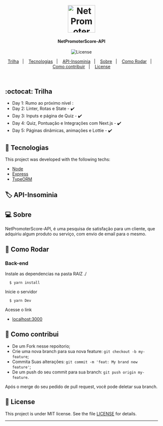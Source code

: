 <h1 align="center">
  <img alt="Net Promoter Score" title="#Net Promoter Score" src="#" width="90px" />
</h1>

<h4 align="center">
 NetPromoterScore-API
</h4>
<p align="center">

  <img alt="License" src="https://img.shields.io/badge/license-MIT-brightgreen">

<p align="center">
  <a href="#octocat-Trilha">Trilha</a>&nbsp;&nbsp;&nbsp;|&nbsp;&nbsp;&nbsp;
   <a href="#rocket-Tecnologias">Tecnologias</a>&nbsp;&nbsp;&nbsp;|&nbsp;&nbsp;&nbsp;
    <a href="#label-API-Insominia">API-Insominia</a>&nbsp;&nbsp;&nbsp;|&nbsp;&nbsp;&nbsp;
  <a href="#computer-Sobre">Sobre</a>&nbsp;&nbsp;&nbsp;|&nbsp;&nbsp;&nbsp;
  <a href="#runner-Como-Rodar">Como Rodar</a>&nbsp;&nbsp;&nbsp;|&nbsp;&nbsp;&nbsp;
  <a href="#-Como-contribui">Como contribuir</a>&nbsp;&nbsp;&nbsp;|&nbsp;&nbsp;&nbsp;
  <a href="#memo-license">License</a>
</p>

<br>


## :octocat: Trilha

- Day 1: Rumo ao próximo nível :
- Day 2: Linter, Rotas e State - :heavy_check_mark:
- Day 3: Inputs e página de Quiz - :heavy_check_mark:
- Day 4: Quiz, Pontuação e Integrações com Next.js - :heavy_check_mark:
- Day 5: Páginas dinâmicas, animações e Lottie - :heavy_check_mark:

## :rocket: Tecnologias

This project was developed with the following techs:

- [Node](https://reactjs.org/)
- [Express](https://expressjs.com/pt-br/)
- [TypeORM](https://typeorm.io/#/)





## :label: API-Insominia



## :computer: Sobre

NetPromoterScore-API,  é uma pesquisa de satisfação para um cliente, que adquiriu algum produto ou serviço, com envio de email para o mesmo.

## :runner: Como Rodar

### Back-end
Instale as dependencias na pasta RAIZ ./
```
  $ yarn install

```

Inicie o servidor
```
  $ yarn Dev

```
Acesse o link

- [localhost:3000](https://localhost:3000)



## 🤔 Como contribui

- De um Fork nesse repoitorio;
- Crie uma nova branch para sua nova feature: `git checkout -b my-feature`;
- Commita Suas alterações: `git commit -m 'feat: My brand new feature'`;
- De um push do seu commit para sua branch: `git push origin my-feature`.

Após o merge do seu pedido de pull request, você pode deletar sua branch.

## :memo: License

This project is under MIT license. See the file [LICENSE](LICENSE) for details.

---
